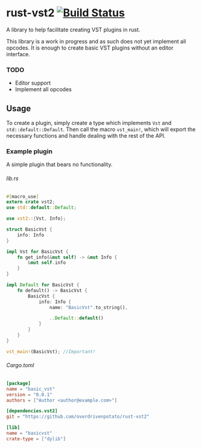 # rust-vst2 [![Build Status](https://travis-ci.org/overdrivenpotato/rust-vst2.svg?branch=master)](https://travis-ci.org/overdrivenpotato/rust-vst2)
A library to help facilitate creating VST plugins in rust.

This library is a work in progress and as such does not yet implement all opcodes. It is enough to create basic VST plugins without an editor interface.

### TODO
  - Editor support
  - Implement all opcodes

## Usage
To create a plugin, simply create a type which implements `Vst` and `std::default::Default`. Then call the macro `vst_main!`, which will export the necessary functions and handle dealing with the rest of the API.

### Example plugin
A simple plugin that bears no functionality.
###### lib.rs

```rust
#[macro_use]
extern crate vst2;
use std::default::Default;

use vst2::{Vst, Info};

struct BasicVst {
    info: Info
}

impl Vst for BasicVst {
    fn get_info(&mut self) -> &mut Info {
        &mut self.info
    }
}

impl Default for BasicVst {
    fn default() -> BasicVst {
        BasicVst {
            info: Info {
                name: "BasicVst".to_string(),

                ..Default::default()
            }
        }
    }
}

vst_main!(BasicVst); //Important!
```

###### Cargo.toml

```toml
[package]
name = "basic_vst"
version = "0.0.1"
authors = ["Author <author@example.com>"]

[dependencies.vst2]
git = "https://github.com/overdrivenpotato/rust-vst2"

[lib]
name = "basicvst"
crate-type = ["dylib"]
```
